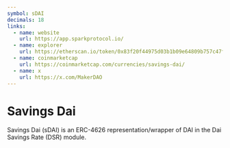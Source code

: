 ```yaml
---
symbol: sDAI
decimals: 18
links:
  - name: website
    url: https://app.sparkprotocol.io/
  - name: explorer
    url: https://etherscan.io/token/0x83f20f44975d03b1b09e64809b757c47f942beea
  - name: coinmarketcap
    url: https://coinmarketcap.com/currencies/savings-dai/
  - name: x
    url: https://x.com/MakerDAO
---
```


# Savings Dai

Savings Dai (sDAI) is an ERC-4626 representation/wrapper of DAI in the Dai Savings Rate (DSR) module.
